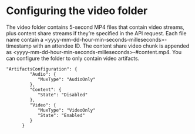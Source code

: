 # Configuring the video folder<a name="configure-video"></a>

The video folder contains 5\-second MP4 files that contain video streams, plus content share streams if they’re specified in the API request\. Each file name contain a <yyyy\-mm\-dd\-hour\-min\-seconds\-milleseconds>\-<attendeeID> timestamp with an attendee ID\. The content share video chunk is appended as <yyyy\-mm\-dd\-hour\-min\-seconds\-milleseconds>\-<attendeeID>\#content\.mp4\. You can configure the folder to only contain video artifacts\.

```
"ArtifactsConfiguration": { 
         "Audio": { 
            "MuxType": "AudioOnly"
         },
         "Content": {
            "State": "Disabled"
         },
         "Video": {
            "MuxType": "VideoOnly"
            "State": "Enabled"
         }
      }
```